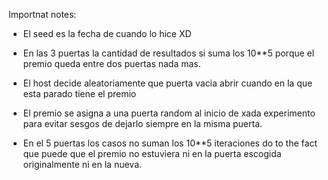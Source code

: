 Importnat notes:

- El seed es la fecha de cuando lo hice XD

- En las 3 puertas la cantidad de resultados si suma los 10**5 porque el premio queda entre dos puertas nada mas.

- El host decide aleatoriamente que puerta vacia abrir cuando en la que esta parado tiene el premio

- El premio se asigna a una puerta random al inicio de xada experimento para evitar sesgos de dejarlo siempre en la misma puerta.

- En el 5 puertas los casos no suman los 10**5 iteraciones do to the fact que puede que el premio no estuviera ni en la puerta escogida originalmente ni en la nueva.
